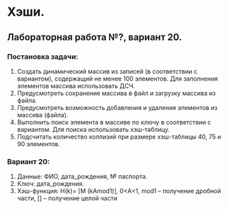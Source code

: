 # Хэши.
## Лабораторная работа №?, вариант 20.

### Постановка задачи:
1.	Создать динамический массив из записей (в соответствии с вариантом), содержащий не менее 100 элементов. Для заполнения элементов массива использовать ДСЧ.
2.	Предусмотреть сохранение массива в файл и загрузку массива из файла.
3.	Предусмотреть возможность добавления и удаления элементов из массива (файла).
4.	Выполнить поиск элемента в массиве по ключу в соответствии с вариантом. Для поиска использовать хэш-таблицу.
5.	Подсчитать количество коллизий при размере хэш-таблицы 40, 75 и 90 элементов.

### Вариант 20:
1. Данные: ФИО, дата_рождения, № паспорта.
2. Ключ: дата_рождения.
3. Хэш-функция: H(k)= [M (kAmod1)], 0<A<1, mod1 – получение дробной части, [] – получение целой части

